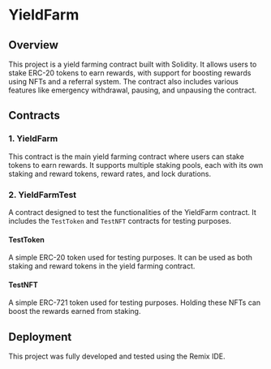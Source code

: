 # YieldFarm

## Overview

This project is a yield farming contract built with Solidity. It allows users to stake ERC-20 tokens to earn rewards, with support for boosting rewards using NFTs and a referral system. The contract also includes various features like emergency withdrawal, pausing, and unpausing the contract.

## Contracts

### 1. YieldFarm

This contract is the main yield farming contract where users can stake tokens to earn rewards. It supports multiple staking pools, each with its own staking and reward tokens, reward rates, and lock durations.

### 2. YieldFarmTest

A contract designed to test the functionalities of the YieldFarm contract. It includes the `TestToken` and `TestNFT` contracts for testing purposes.

#### TestToken

A simple ERC-20 token used for testing purposes. It can be used as both staking and reward tokens in the yield farming contract.

#### TestNFT

A simple ERC-721 token used for testing purposes. Holding these NFTs can boost the rewards earned from staking.

## Deployment

This project was fully developed and tested using the Remix IDE.
